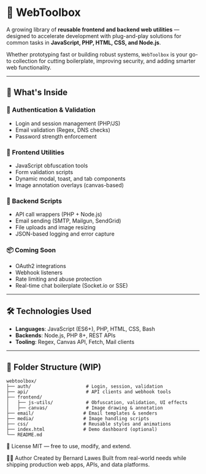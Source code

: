 # 🧰 WebToolbox

A growing library of **reusable frontend and backend web utilities** — designed to accelerate development with plug-and-play solutions for common tasks in **JavaScript, PHP, HTML, CSS, and Node.js**.

Whether prototyping fast or building robust systems, `WebToolbox` is your go-to collection for cutting boilerplate, improving security, and adding smarter web functionality.

---

## 🚀 What's Inside

### 🔐 Authentication & Validation
- Login and session management (PHP/JS)
- Email validation (Regex, DNS checks)
- Password strength enforcement

### 🧪 Frontend Utilities
- JavaScript obfuscation tools
- Form validation scripts
- Dynamic modal, toast, and tab components
- Image annotation overlays (canvas-based)

### 🔧 Backend Scripts
- API call wrappers (PHP + Node.js)
- Email sending (SMTP, Mailgun, SendGrid)
- File uploads and image resizing
- JSON-based logging and error capture

### 📦 Coming Soon
- OAuth2 integrations
- Webhook listeners
- Rate limiting and abuse protection
- Real-time chat boilerplate (Socket.io or SSE)

---

## 🛠️ Technologies Used

- **Languages**: JavaScript (ES6+), PHP, HTML, CSS, Bash
- **Backends**: Node.js, PHP 8+, REST APIs
- **Tooling**: Regex, Canvas API, Fetch, Mail clients

---

## 📁 Folder Structure (WIP)

```plaintext
webtoolbox/
├── auth/                    # Login, session, validation
├── api/                     # API clients and webhook tools
├── frontend/
│   ├── js-utils/            # Obfuscation, validation, UI effects
│   ├── canvas/              # Image drawing & annotation
├── email/                  # Email templates & senders
├── media/                  # Image handling scripts
├── css/                    # Reusable styles and animations
├── index.html              # Demo dashboard (optional)
└── README.md
```

📄 License
MIT — free to use, modify, and extend.

🙋‍♂️ Author
Created by Bernard Lawes
Built from real-world needs while shipping production web apps, APIs, and data platforms.



